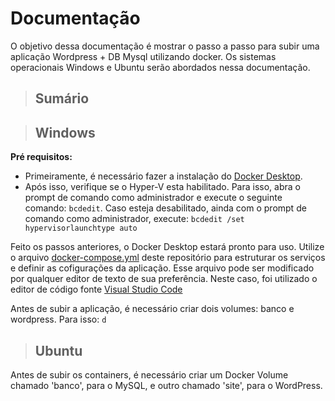 # Documentação

O objetivo dessa documentação é mostrar o passo a passo para subir uma aplicação Wordpress + DB Mysql utilizando docker. Os sistemas operacionais Windows e Ubuntu serão abordados nessa documentação.

> ## Sumário


> ## Windows
**Pré requisitos:**
* Primeiramente, é necessário fazer a instalação do [Docker Desktop](https://docs.docker.com/desktop/install/windows-install/). 
* Após isso, verifique se o Hyper-V esta habilitado. Para isso, abra o prompt de comando como administrador e execute o seguinte comando: `bcdedit`.
Caso esteja desabilitado, ainda com o prompt de comando como administrador, execute: `bcdedit /set hypervisorlaunchtype auto`

Feito os passos anteriores, o Docker Desktop estará pronto para uso. Utilize o arquivo [docker-compose.yml](https://github.com/samucosta13/compass-docker/blob/main/docker-compose.yml) deste repositório para estruturar os serviços e definir as cofigurações da aplicação. Esse arquivo pode ser modificado por qualquer editor de texto de sua preferência. Neste caso, foi utilizado o editor de código fonte [Visual Studio Code](https://code.visualstudio.com/download)

Antes de subir a aplicação, é necessário criar dois volumes: banco e wordpress. Para isso:
`d`

> ## Ubuntu



Antes de subir os containers, é necessário criar um Docker Volume chamado 'banco', para o MySQL, e outro chamado 'site', para o WordPress.
